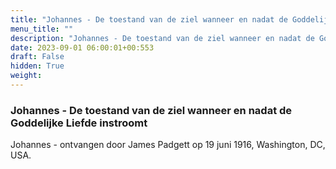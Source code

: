 ```yaml
---
title: "Johannes - De toestand van de ziel wanneer en nadat de Goddelijke Liefde instroomt"
menu_title: ""
description: "Johannes - De toestand van de ziel wanneer en nadat de Goddelijke Liefde instroomt"
date: 2023-09-01 06:00:01+00:553
draft: False
hidden: True
weight:
---
```

### Johannes - De toestand van de ziel wanneer en nadat de Goddelijke Liefde instroomt

Johannes - ontvangen door James Padgett op 19 juni 1916, Washington, DC, USA.
